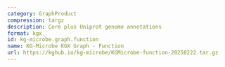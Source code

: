 ```yaml
---
category: GraphProduct
compression: targz
description: Core plus Uniprot genome annotations
format: kgx
id: kg-microbe.graph.function
name: KG-Microbe KGX Graph - Function
url: https://kghub.io/kg-microbe/KGMicrobe-function-20250222.tar.gz
---
```

